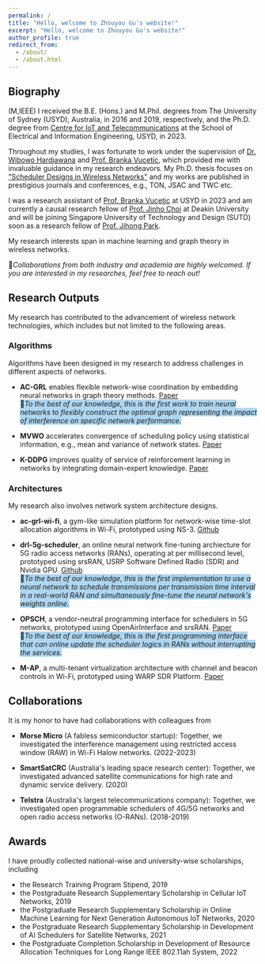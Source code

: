 ```yaml
---
permalink: /
title: "Hello, welcome to Zhouyou Gu's website!"
excerpt: "Hello, welcome to Zhouyou Gu's website!"
author_profile: true
redirect_from: 
  - /about/
  - /about.html
---
```


## Biography

(M,IEEE) I received the B.E. (Hons.) and M.Phil. degrees from The University of Sydney (USYD), Australia, in 2016 and 2019, respectively, and the Ph.D. degree from [Centre for IoT and Telecommunications](https://www.sydney.edu.au/engineering/our-research/internet-of-things/centre-for-iot-and-telecommunications.html) at the School of Electrical and Information Engineering, USYD, in 2023.

Throughout my studies, I was fortunate to work under the supervision of [Dr. Wibowo Hardjawana](https://www.sydney.edu.au/engineering/about/our-people/academic-staff/wibowo-hardjawana.html) and [Prof. Branka Vucetic](https://www.sydney.edu.au/engineering/about/our-people/academic-staff/branka-vucetic.html), which provided me with invaluable guidance in my research endeavors. My Ph.D. thesis focuses on ["Scheduler Designs in Wireless Networks"](https://hdl.handle.net/2123/31508) and my works are published in prestigious journals and conferences, e.g., TON, JSAC and TWC etc.

I was a research assistant of [Prof. Branka Vucetic](https://www.sydney.edu.au/engineering/about/our-people/academic-staff/branka-vucetic.html) at USYD in 2023 and am currently a causal research fellow of [Prof. Jinho Choi](https://experts.deakin.edu.au/45933-jinho-choi) at Deakin University and will be joining Singapore University of Technology and Design (SUTD) soon as a research fellow of [Prof. Jihong Park](https://sites.google.com/view/jihong-park).

My research interests span in machine learning and graph theory in wireless networks.

🤝*Collaborations from both industry and academia are highly welcomed. If you are interested in my researches, feel free to reach out!*

<!-- <span style="background-color: yellow;">📢I am actively looking for a research position in relevant topics.</span> -->

## Research Outputs

My research has contributed to the advancement of wireless network technologies, which includes but not limited to the following areas.

### Algorithms

Algorithms have been designed in my research to address challenges in different aspects of networks.

- **AC-GRL** enables flexible network-wise coordination by embedding neural networks in graph theory methods. [Paper](https://arxiv.org/pdf/2402.00879)\
<span style="background-color: #AED6F1;">🎯*To the best of our knowledge, this is the first work to train neural networks to flexibly construct the optimal graph representing the impact of interference on specific network performance.*</span>

- **MVWO** accelerates convergence of scheduling policy using statistical information, e.g., mean and variance of network states. [Paper](https://arxiv.org/pdf/2402.08238)

- **K-DDPG** improves quality of service of reinforcement learning in networks by integrating domain-expert knowledge. [Paper](https://arxiv.org/pdf/2009.08346)

### Architectures

My research also involves network system architecture designs.  

- **ac-grl-wi-fi**, a gym-like simulation platform for network-wise time-slot allocation algorithms in Wi-Fi, prototyped using NS-3. [Github](https://github.com/zhouyou-gu/ac-grl-wi-fi)

- **drl-5g-scheduler**, an online neural network fine-tuning archiecture for 5G radio access networks (RANs), operating at per millisecond level, prototyped using srsRAN, USRP Software Defined Radio (SDR) and Nvidia GPU. [Github](https://github.com/zhouyou-gu/drl-5g-scheduler)\
<span style="background-color: #AED6F1;"> 🎯*To the best of our knowledge, this is the first implementation to use a neural network to schedule transmissions per transmission time interval in a real-world RAN and simultaneously fine-tune the neural network's weights online.*</span>

- **OPSCH**, a vendor-neutral programming interface for schedulers in 5G networks, prototyped using OpenAirInterface and srsRAN. [Paper](https://ieeexplore.ieee.org/abstract/document/9120582)\
<span style="background-color: #AED6F1;"> 🎯*To the best of our knowledge, this is the first programming interface that can online update the scheduler logics in RANs without interrupting the services.*</span>

- **M-AP**, a multi-tenant virtualization architecture with channel and beacon controls in Wi-Fi, prototyped using WARP SDR Platform. [Paper](https://ieeexplore.ieee.org/abstract/document/8407005)

## Collaborations

It is my honor to have had collaborations with colleagues from

- **Morse Micro** (A fabless semiconductor startup): Together, we investigated the interference management using restricted access window (RAW) in Wi-Fi Halow networks. (2022-2023)

- **SmartSatCRC** (Australia's leading space research center): Together, we investigated advanced satellite communications for high rate and dynamic service delivery. (2020)

- **Telstra** (Australia's largest telecommunications company): Together, we investigated open programmable schedulers of 4G/5G networks and open radio access networks (O-RANs). (2018-2019)

## Awards

I have proudly collected national-wise and university-wise scholarships, including

- the Research Training Program Stipend, 2019
- the Postgraduate Research Supplementary Scholarship in Cellular IoT Networks, 2019
- the Postgraduate Research Supplementary Scholarship in Online Machine Learning for Next Generation Autonomous IoT Networks, 2020
- the Postgraduate Research Supplementary Scholarship in Development of AI Schedulers for Satellite Networks, 2021
- the Postgraduate Completion Scholarship in Development of Resource Allocation Techniques for Long Range IEEE 802.11ah System, 2022
